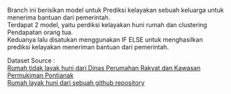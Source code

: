 Branch ini berisikan model untuk Prediksi kelayakan sebuah keluarga untuk menerima bantuan dari pemerintah.  
Terdapat 2 model, yaitu perdiksi kelayakan huni rumah dan clustering Pendapatan orang tua.  
Keduanya lalu disatukan menggunakan IF ELSE untuk menghasilkan prediksi kelayakan meneriman bantuan dari pemerintah.

Dataset Source :  
[Rumah tidak layak huni dari Dinas Perumahan Rakyat dan Kawasan Permukiman Pontianak](https://dprkp.pontianak.go.id/database-rtlh.html)   
[Rumah layak huni dari sebuah github repository](https://github.com/emanhamed/Houses-dataset/tree/master)

